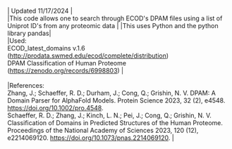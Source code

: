 |  Updated 11/17/2024  | 
\
|This code allows one to search through ECOD's DPAM files using a list of Uniprot ID's from any proteomic data   |
|This uses Python and the python library pandas|
\
|Used:   
ECOD_latest_domains v.1.6 (http://prodata.swmed.edu/ecod/complete/distribution)   
DPAM Classification of Human Proteome (https://zenodo.org/records/6998803)   | 
\
\
|References:\
Zhang, J.; Schaeffer, R. D.; Durham, J.; Cong, Q.; Grishin, N. V. DPAM: A Domain Parser for AlphaFold Models. Protein Science 2023, 32 (2), e4548. https://doi.org/10.1002/pro.4548. 
\
Schaeffer, R. D.; Zhang, J.; Kinch, L. N.; Pei, J.; Cong, Q.; Grishin, N. V. Classification of Domains in Predicted Structures of the Human Proteome. Proceedings of the National Academy of Sciences 2023, 120 (12), e2214069120. https://doi.org/10.1073/pnas.2214069120.
|



